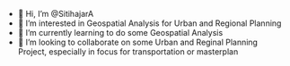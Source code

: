 - 👋 Hi, I’m @SitihajarA
- 👀 I’m interested in Geospatial Analysis for Urban and Regional Planning
- 🌱 I’m currently learning to do some Geospatial Analysis
- 💞️ I’m looking to collaborate on some Urban and Reginal Planning Project, especially in focus for transportation or masterplan

